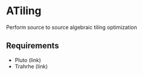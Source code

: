 # ATiling

Perform source to source algebraic tiling optimization

## Requirements

- Pluto (link)
- Trahrhe (link)

